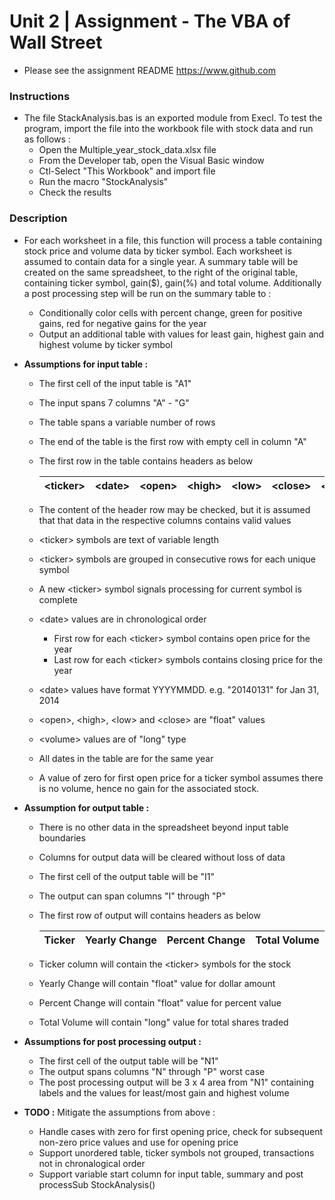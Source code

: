 # Unit 2 | Assignment - The VBA of Wall Street

* Please see the assignment README <https://www.github.com>

### Instructions 

* The file StackAnalysis.bas is an exported module from Execl. To test the program, import the file into the workbook file with stock data and run as follows :
   * Open the Multiple_year_stock_data.xlsx file
   * From the Developer tab, open the Visual Basic window
   * Ctl-Select "This Workbook" and import file  
   * Run the macro "StockAnalysis"
   * Check the results

### Description

 * For each worksheet in a file, this function will process a table
 containing stock price and volume data by ticker symbol. Each 
 worksheet is assumed to contain data for a single year. 
 A summary table will be created on the same spreadsheet, to the right
 of the original table, containing ticker symbol, gain($), gain(%) and total volume.
 Additionally a post processing step will be run on the summary table to :
   - Conditionally color cells with percent change, green for positive
     gains, red for negative gains for the year
   - Output an additional table with values for least gain, highest gain and highest 
     volume by ticker symbol

 * **Assumptions for input table :**
   - The first cell of the input table is "A1"
   - The input spans 7 columns "A" - "G"
   - The table spans a variable number of rows
   - The end of the table is the first row with empty cell in column "A"
   - The first row in the table contains headers as below
   
       |\<ticker\>| \<date\> | \<open\> | \<high\> | \<low\> | \<close\> | \<volume\> |
       |---|---|---|---|---|---|---|
       
   - The content of the header row may be checked, but it is assumed that
       that data in the respective columns contains valid values
   - \<ticker\> symbols are text of variable length
   - \<ticker\> symbols are grouped in consecutive rows for each unique symbol
   - A new \<ticker\> symbol signals processing for current symbol is complete
   - \<date\> values are in chronological order
       - First row for each \<ticker\> symbol contains open price for the year
       - Last row for each \<ticker\> symbols contains closing price for the year
   - \<date\> values have format YYYYMMDD. e.g. "20140131" for Jan 31, 2014
   - \<open\>, \<high\>, \<low\> and \<close\> are "float" values
   - \<volume\> values are of "long" type
   - All dates in the table are for the same year
   - A value of zero for first open price for a ticker symbol assumes there
     is no volume, hence no gain for the associated stock.
     
* **Assumption for output table :**
   - There is no other data in the spreadsheet beyond input table boundaries
   - Columns for output data will be cleared without loss of data
   - The first cell of the output table will be "I1"
   - The output can span columns "I" through "P"
   - The first row of output will contains headers as below
   
       | Ticker | Yearly Change | Percent Change | Total Volume |
       |---|---|---|---|
       
   - Ticker column will contain the \<ticker\> symbols for the stock
   - Yearly Change will contain "float" value for dollar amount
   - Percent Change will contain "float" value for percent value
   - Total Volume will contain "long" value for total shares traded


* **Assumptions for post processing output :**
   - The first cell of the output table will be "N1"
   - The output spans columns "N" through "P" worst case
   - The post processing output will be 3 x 4 area from "N1" containing
     labels and the values for least/most gain and highest volume

* **TODO :** Mitigate the assumptions from above :
   - Handle cases with zero for first opening price, check for subsequent
      non-zero price values and use for opening price
   - Support unordered table, ticker symbols not grouped, transactions
      not in chronalogical order
   - Support variable start column for input table, summary and post processSub StockAnalysis()